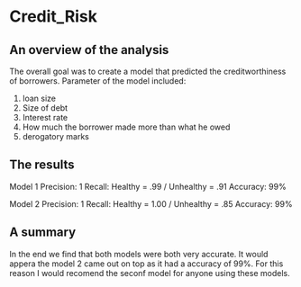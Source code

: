 # Credit_Risk

## An overview of the analysis
The overall goal was to create a model that predicted the creditworthiness of borrowers.
Parameter of the model included:
1. loan size
2. Size of debt
3. Interest rate
4. How much the borrower made more than what he owed
5. derogatory marks

## The results
Model 1
Precision: 1
Recall: Healthy = .99 / Unhealthy = .91
Accuracy: 99%

Model 2
Precision: 1
Recall: Healthy = 1.00 / Unhealthy = .85
Accuracy: 99%
## A summary
In the end we find that both models were both very accurate. It would appera the model 2 came out on top as it had a accuracy of 99%. For this reason I would recomend the seconf model for anyone using these models. 
